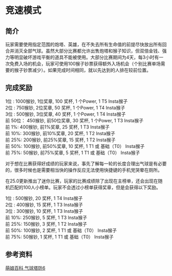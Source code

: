 # 竞速模式
## 简介
玩家需要使用指定范围的炮塔、英雄，在不失去所有生命值的前提尽快放出所有回合并消灭全部气球。虽然大部分比赛都允许出售炮塔和猴子知识，但双倍金钱、强力等明显破坏游戏平衡的道具不能被使用。大部分比赛期间为4天，每3小时有一次免费入场的机会，玩家可使用100猴子钞票获得额外入场机会（个别比赛单场需要的猴子钞票减少）。如果完成时间相同，就以先达到的人排在较前位置。

## 完成奖励
1位 : 1000猴钞, 1位奖章, 100 奖杯, 1 个Power, 1 T5 Insta猴子  
2位 : 750猴钞, 2位奖章, 50 奖杯, 1 个Power, 1 T4 Insta猴子  
3位 : 500猴钞, 3位奖章, 40 奖杯, 1 个Power, 1 T4 Insta猴子  
前 50位： 450猴钞, 前50位奖章, 30 奖杯, 1 个Power, 1 T3 Insta猴子  
前 1%: 400猴钞, 前1%奖章, 25 奖杯, 1 T3 Insta猴子  
前 10%: 300猴钞, 前10%奖章, 20 奖杯, 1 T2 Insta猴子  
前 25%: 200猴钞, 前25%奖章, 15 奖杯, 1 T2 Insta猴子  
前 50%: 100猴钞, 前50%奖章, 10 奖杯, 1 T1 或 基础（T0） Insta猴子  
前 75%: 50猴钞, 前75%奖章, 5 奖杯, 1 T1 或 基础（T0） Insta猴子  

对于想在比赛获得好成绩的玩家来说，事先了解每一轮的长度合理出气球是有必要的，很多时候也是需要相当快的操作反应无法使用快捷键的手机党哭晕在厕所。

在25.0更新推出了迷你比赛，玩家的比赛成绩除了出现在主榜单，还会出现在随机匹配的100人小榜单。玩家不会透过小榜单获得奖章，但是会获得以下奖励。

1位 : 500猴钞, 20 奖杯, 1 T4 Insta猴子  
2位 : 400猴钞, 15 奖杯, 1 T3 Insta猴子  
3位 : 300猴钞, 10 奖杯, 1 T3 Insta猴子  
前 10%: 250猴钞, 5 奖杯, 1 T3 Insta猴子  
前 25%: 150猴钞, 3 奖杯, 1 T2 Insta猴子  
前 50%: 100猴钞, 2 奖杯, 1 T1 或 基础（T0） Insta猴子  
前 75%: 50猴钞, 1 奖杯, 1 T1 或 基础（T0） Insta猴子  

## 参考资料
[萌娘百科 气球塔防6](https://zh.moegirl.org.cn/%E6%B0%94%E7%90%83%E5%A1%94%E9%98%B26)